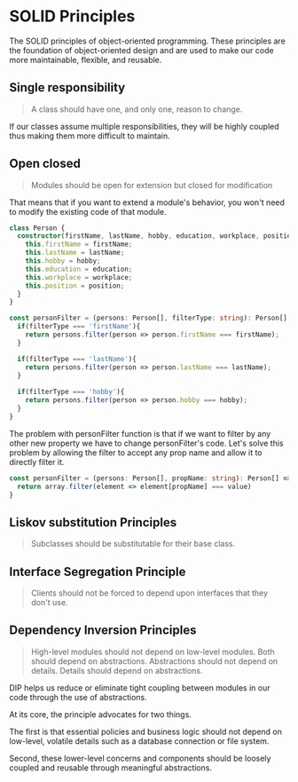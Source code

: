 # SOLID Principles

The SOLID principles of object-oriented programming. These principles are the foundation of object-oriented design and are used to make our code more maintainable, flexible, and reusable.

## Single responsibility

> A class should have one, and only one, reason to change.

If our classes assume multiple responsibilities, they will be highly coupled thus making them more difficult to maintain.

## Open closed

> Modules should be open for extension but closed for modification

That means that if you want to extend a module's behavior, you won't need to modify the existing code of that module.

```Typescript
class Person {
  constructor(firstName, lastName, hobby, education, workplace, position) {
    this.firstName = firstName;
    this.lastName = lastName;
    this.hobby = hobby;
    this.education = education;
    this.workplace = workplace;
    this.position = position;
  }
}

const personFilter = (persons: Person[], filterType: string): Person[] => {
  if(filterType === 'firstName'){
    return persons.filter(person => person.firstName === firstName);
  }

  if(filterType === 'lastName'){
    return persons.filter(person => person.lastName === lastName);
  }
  
  if(filterType === 'hobby'){
    return persons.filter(person => person.hobby === hobby);
  }
}
```

The problem with personFilter function is that if we want to filter by any other new property we have to change personFilter's code. Let's solve this problem by allowing the filter to accept any prop name and allow it to directly filter it.

```Typescript
const personFilter = (persons: Person[], propName: string): Person[] => {
  return array.filter(element => element[propName] === value)
}
```

## Liskov substitution Principles

> Subclasses should be substitutable for their base class.

## Interface Segregation Principle

> Clients should not be forced to depend upon interfaces that they don't use.

## Dependency Inversion Principles

> High-level modules should not depend on low-level modules. Both should depend on abstractions. Abstractions should not depend on details. Details should depend on abstractions.

DIP helps us reduce or eliminate tight coupling between modules in our code through the use of abstractions.

At its core, the principle advocates for two things.

The first is that essential policies and business logic should not depend on low-level, volatile details such as a database connection or file system.

Second, these lower-level concerns and components should be loosely coupled and reusable through meaningful abstractions.
